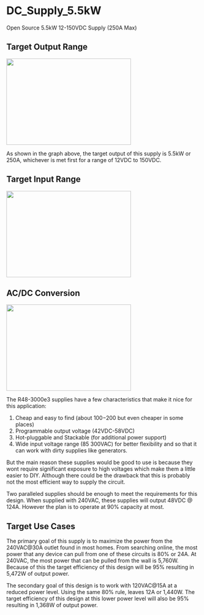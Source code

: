 # DC_Supply_5.5kW
Open Source 5.5kW 12-150VDC Supply (250A Max)


## Target Output Range

<img src="https://github.com/offbyfour/DC_Supply_5p5kW/assets/124545095/38fa2b41-4610-4b81-bc3a-e3d09f37e809" width="325" height="225" />

As shown in the graph above, the target output of this supply is 5.5kW or 250A, whichever is met first for a range of 12VDC to 150VDC.

## Target Input Range

<img src="https://github.com/offbyfour/DC_Supply_5p5kW/assets/124545095/8a916794-4754-4f9d-a5e0-06564cb87cd8" width="325" height="225" />

## AC/DC Conversion

<img src="https://github.com/offbyfour/DC_Supply_5p5kW/assets/124545095/3a0c926a-70ba-442c-9201-c35aaedb96d9" width="325" height="225" />

The R48-3000e3 supplies have a few characteristics that  make it nice for this application:
1. Cheap and easy to find  (about $100-$200 but even cheaper in some places)
2. Programmable output voltage (42VDC-58VDC)
3. Hot-pluggable and Stackable (for additional power support)
4. Wide input voltage range (85 300VAC) for better flexibility and so that it can work with dirty supplies like generators.

But the main reason these supplies would be good to use is because they wont require significant exposure to high voltages which make them a little easier to DIY. Although there could be the drawback that this is probably not the most efficient way to supply the circuit.

Two paralleled supplies should be enough to meet the requirements for this design. When supplied with 240VAC, these supplies will output 48VDC @ 124A. However the plan is to operate at 90% capacity at most.

## Target Use Cases
The primary goal of this supply is to maximize the power from the 240VAC@30A outlet found in most homes. From searching online, the most power that any device can pull from one of these circuits is 80% or 24A. At 240VAC, the most power that can be pulled from the wall is  5,760W. Because of this the target efficiency of this design will be 95% resulting in 5,472W of output power.

The secondary goal of this design is to work with 120VAC@15A at a reduced power level. Using the same 80% rule, leaves 12A or 1,440W. The target efficiency of this design at this lower power level will also be 95% resulting in 1,368W of output power. 


